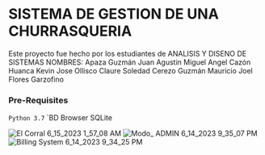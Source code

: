 # SISTEMA DE GESTION DE UNA CHURRASQUERIA

Este proyecto fue hecho por los estudiantes de ANALISIS Y DISENO DE SISTEMAS
NOMBRES:
	Apaza Guzmán Juan Agustin
	Miguel Angel Cazón Huanca 
	Kevin Jose Ollisco Claure 
	Soledad Cerezo Guzmán
	Mauricio Joel Flores Garzofino
 
### Pre-Requisites
`Python 3.7`
`BD Browser SQLite

![El Corral 6_15_2023 1_57_08 AM](https://github.com/JuanApazaG/ChurrasqueriaUltimo/assets/111205513/00125d08-360c-4047-a351-82f3dd4d72d7)
![Modo_ ADMIN 6_14_2023 9_35_07 PM](https://github.com/JuanApazaG/ChurrasqueriaUltimo/assets/111205513/3145fcd6-4e79-4f6f-bd5b-7348c1eae78d)
![Billing System 6_14_2023 9_34_25 PM](https://github.com/JuanApazaG/ChurrasqueriaUltimo/assets/111205513/433f937c-6312-42bb-b453-0722a4a22a3e)
